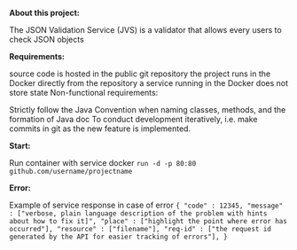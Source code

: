 **About this project:**

The JSON Validation Service (JVS) is a validator that allows every users to check JSON objects

**Requirements:**

source code is hosted in the public git repository
the project runs in the Docker directly from the repository
a service running in the Docker does not store state
Non-functional requirements:

Strictly follow the Java Convention when naming classes, methods, and the formation of Java doc
To conduct development iteratively, i.e. make commits in git as the new feature is implemented.

**Start:**

Run container with service docker 
`run -d -p 80:80 github.com/username/projectname`


**Error:**

Example of service response in case of error `{ "code" : 12345, "message" : ["verbose, plain language description of the problem with hints about how to fix it]", "place" : ["highlight the point where error has occurred"], "resource" : ["filename"], "req-id" : ["the request id generated by the API for easier tracking of errors"], }`

